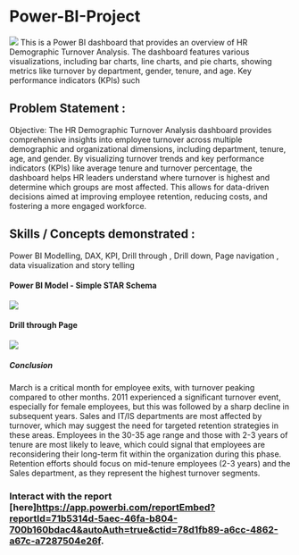 # Power-BI-Project
![](hr_dashboard.png)
This is a Power BI dashboard that provides an overview of HR Demographic Turnover Analysis. The dashboard features various visualizations, including bar charts, line charts, and pie charts, showing metrics like turnover by department, gender, tenure, and age. Key performance indicators (KPIs) such
## Problem Statement :
Objective: The HR Demographic Turnover Analysis dashboard provides comprehensive insights into employee turnover across multiple demographic and organizational dimensions, including department, tenure, age, and gender. By visualizing turnover trends and key performance indicators (KPIs) like average tenure and turnover percentage, the dashboard helps HR leaders understand where turnover is highest and determine which groups are most affected. This allows for data-driven decisions aimed at improving employee retention, reducing costs, and fostering a more engaged workforce.
## Skills / Concepts demonstrated :
Power BI Modelling, DAX, KPI, Drill through , Drill down, Page navigation , data visualization and story telling
#### Power BI Model - Simple STAR Schema 
![](model.png)                          
#### Drill through Page
![](drill_through.png)
##### Conclusion 
March is a critical month for employee exits, with turnover peaking compared to other months. 2011 experienced a significant turnover event, especially for female employees, but this was followed by a sharp decline in subsequent years.
Sales and IT/IS departments are most affected by turnover, which may suggest the need for targeted retention strategies in these areas. Employees in the 30-35 age range and those with 2-3 years of tenure are most likely to leave, which could signal that employees are reconsidering their long-term fit within the organization during this phase. Retention efforts should focus on mid-tenure employees (2-3 years) and the Sales department, as they represent the highest turnover segments.
### Interact with the report [here]https://app.powerbi.com/reportEmbed?reportId=71b5314d-5aec-46fa-b804-700b160bdac4&autoAuth=true&ctid=78d1fb89-a6cc-4862-a67c-a7287504e26f.
